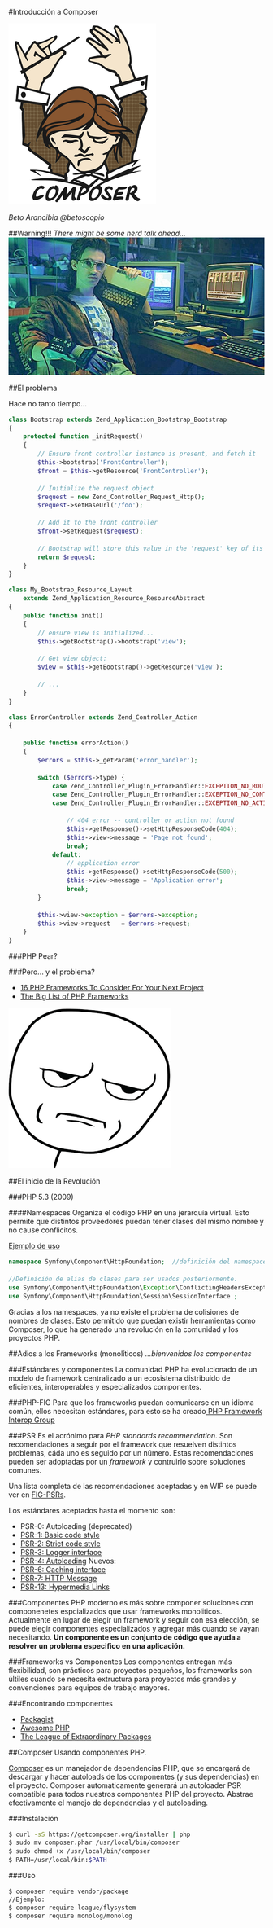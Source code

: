 #Introducción a Composer

![Composer logo](logo-composer-transparent.png)

*Beto Arancibia*
*@betoscopio*


##Warning!!!
*There might be some nerd talk ahead...*
![Hackerman](hackerman.jpg)

##El problema

Hace no tanto tiempo...

```php
class Bootstrap extends Zend_Application_Bootstrap_Bootstrap
{
    protected function _initRequest()
    {
        // Ensure front controller instance is present, and fetch it
        $this->bootstrap('FrontController');
        $front = $this->getResource('FrontController');
 
        // Initialize the request object
        $request = new Zend_Controller_Request_Http();
        $request->setBaseUrl('/foo');
 
        // Add it to the front controller
        $front->setRequest($request);
 
        // Bootstrap will store this value in the 'request' key of its container
        return $request;
    }
}

```

```php
class My_Bootstrap_Resource_Layout
    extends Zend_Application_Resource_ResourceAbstract
{
    public function init()
    {
        // ensure view is initialized...
        $this->getBootstrap()->bootstrap('view');
 
        // Get view object:
        $view = $this->getBootstrap()->getResource('view');
 
        // ...
    }
}
```

```php
class ErrorController extends Zend_Controller_Action
{
 
    public function errorAction()
    {
        $errors = $this->_getParam('error_handler');
 
        switch ($errors->type) {
            case Zend_Controller_Plugin_ErrorHandler::EXCEPTION_NO_ROUTE:
            case Zend_Controller_Plugin_ErrorHandler::EXCEPTION_NO_CONTROLLER:
            case Zend_Controller_Plugin_ErrorHandler::EXCEPTION_NO_ACTION:
 
                // 404 error -- controller or action not found
                $this->getResponse()->setHttpResponseCode(404);
                $this->view->message = 'Page not found';
                break;
            default:
                // application error
                $this->getResponse()->setHttpResponseCode(500);
                $this->view->message = 'Application error';
                break;
        }
 
        $this->view->exception = $errors->exception;
        $this->view->request   = $errors->request;
    }
}
```

###PHP Pear?

###Pero... y el problema?

* [ 16 PHP Frameworks To Consider For Your Next Project ](https://www.sitepoint.com/16-php-frameworks/)
* [The Big List of PHP Frameworks](http://ernieleseberg.com/big-list-of-php-frameworks/)

![Seriously](seriously-meme.png)

##El inicio de la Revolución

###PHP 5.3 (2009)

####Namespaces
Organiza el código PHP en una jerarquía virtual. Esto permite que distintos proveedores puedan tener clases del mismo nombre y no cause conflicitos. 
 
 [Ejemplo de uso]( https://github.com/symfony/http-foundation)
 
 
```php
namespace Symfony\Component\HttpFoundation;  //definición del namespace

//Definición de alias de clases para ser usados posteriormente.
use Symfony\Component\HttpFoundation\Exception\ConflictingHeadersException;
use Symfony\Component\HttpFoundation\Session\SessionInterface ;
```
Gracias a los namespaces, ya no existe el problema de colisiones de nombres de clases. Esto permitido que puedan existir herramientas como Composer, lo que ha generado una revolución en la comunidad y los proyectos PHP.

##Adios a los Frameworks (monolíticos)
*...bienvenidos los componentes*

###Estándares y componentes
La comunidad PHP ha evolucionado de un modelo de framework centralizado a un ecosistema distribuido de eficientes, interoperables y especializados componentes.

###PHP-FIG
Para que los frameworks puedan comunicarse en un idioma común, ellos necesitan estándares, para esto se ha creado[ PHP Framework Interop Group](http://www.php-fig.org/) 

###PSR
Es el acrónimo para *PHP standards recommendation*. Son recomendaciones a seguir por el framework
que resuelven distintos problemas, cáda uno es seguido por un número. Estas recomendaciones pueden
ser adoptadas por un *framework* y contruirlo sobre soluciones comunes.

Una lista completa de las recomendaciones aceptadas y en WIP se puede ver en [FIG-PSRs](http://www.php-fig.org/psr/).

Los estándares aceptados hasta el momento son:
* PSR-0: Autoloading (deprecated)
* [PSR-1: Basic code style](http://www.php-fig.org/psr/psr-1/)
* [PSR-2: Strict code style](http://www.php-fig.org/psr/psr-2/)
* [PSR-3: Logger interface](http://www.php-fig.org/psr/psr-3/)
* [PSR-4: Autoloading](http://www.php-fig.org/psr/psr-4/)
Nuevos:
* [PSR-6: Caching interface](http://www.php-fig.org/psr/psr-6/)
* [PSR-7: HTTP Message](http://www.php-fig.org/psr/psr-7/)
* [PSR-13: Hypermedia Links](http://www.php-fig.org/psr/psr-13/)

###Componentes
PHP moderno es más sobre componer soluciones con componenetes espcializados que usar frameworks monoliticos.
Actualmente en lugar de elegir un framework y seguir con esa elección, se puede elegir componentes especializados y agregar más cuando se vayan necesitando.
**Un componente es un conjunto de código que ayuda a resolver un problema especifico en una aplicación.**

###Frameworks vs Componentes
Los componentes entregan más flexibilidad, son prácticos para proyectos pequeños, los frameworks son últiles cuando se necesita extructura para proyectos más grandes y convenciones para equipos de trabajo mayores.

###Encontrando componentes

* [Packagist](https://packagist.org/)
* [Awesome PHP](https://github.com/ziadoz/awesome-php)
* [ The League of Extraordinary Packages](http://thephpleague.com/)

##Composer
Usando componentes PHP.

[Composer](https://getcomposer.org/) es un manejador de dependencias PHP, que se encargará de descargar y hacer autoloads de los componentes (y sus dependencias) en el proyecto. Composer automaticamente generará un autoloader PSR compatible para todos nuestros componentes PHP del proyecto. Abstrae efectivamente el manejo de dependencias y el autoloading.

###Instalación
```sh
$ curl -sS https://getcomposer.org/installer | php
$ sudo mv composer.phar /usr/local/bin/composer 
$ sudo chmod +x /usr/local/bin/composer
$ PATH=/usr/local/bin:$PATH 
```
###Uso
```
$ composer require vendor/package
//Ejemplo:
$ composer require league/flysystem
$ composer require monolog/monolog
```